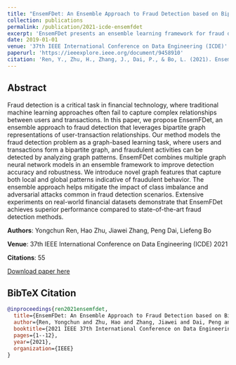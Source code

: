 ```yaml
---
title: "EnsemFDet: An Ensemble Approach to Fraud Detection based on Bipartite Graph"
collection: publications
permalink: /publication/2021-icde-ensemfdet
excerpt: 'EnsemFDet presents an ensemble learning framework for fraud detection using bipartite graph representations of user-transaction relationships.'
date: 2019-01-01
venue: '37th IEEE International Conference on Data Engineering (ICDE)'
paperurl: 'https://ieeexplore.ieee.org/document/9458910'
citation: 'Ren, Y., Zhu, H., Zhang, J., Dai, P., & Bo, L. (2021). EnsemFDet: An Ensemble Approach to Fraud Detection based on Bipartite Graph. <i>37th IEEE International Conference on Data Engineering (ICDE)</i>.'
---
```


## Abstract

Fraud detection is a critical task in financial technology, where traditional machine learning approaches often fail to capture complex relationships between users and transactions. In this paper, we propose EnsemFDet, an ensemble approach to fraud detection that leverages bipartite graph representations of user-transaction relationships. Our method models the fraud detection problem as a graph-based learning task, where users and transactions form a bipartite graph, and fraudulent activities can be detected by analyzing graph patterns. EnsemFDet combines multiple graph neural network models in an ensemble framework to improve detection accuracy and robustness. We introduce novel graph features that capture both local and global patterns indicative of fraudulent behavior. The ensemble approach helps mitigate the impact of class imbalance and adversarial attacks common in fraud detection scenarios. Extensive experiments on real-world financial datasets demonstrate that EnsemFDet achieves superior performance compared to state-of-the-art fraud detection methods.

**Authors**: Yongchun Ren, Hao Zhu, Jiawei Zhang, Peng Dai, Liefeng Bo

**Venue**: 37th IEEE International Conference on Data Engineering (ICDE) 2021

**Citations**: 55

[Download paper here](https://ieeexplore.ieee.org/document/9458910)

## BibTeX Citation

```bibtex
@inproceedings{ren2021ensemfdet,
  title={EnsemFDet: An Ensemble Approach to Fraud Detection based on Bipartite Graph},
  author={Ren, Yongchun and Zhu, Hao and Zhang, Jiawei and Dai, Peng and Bo, Liefeng},
  booktitle={2021 IEEE 37th International Conference on Data Engineering (ICDE)},
  pages={1--12},
  year={2021},
  organization={IEEE}
}
```
